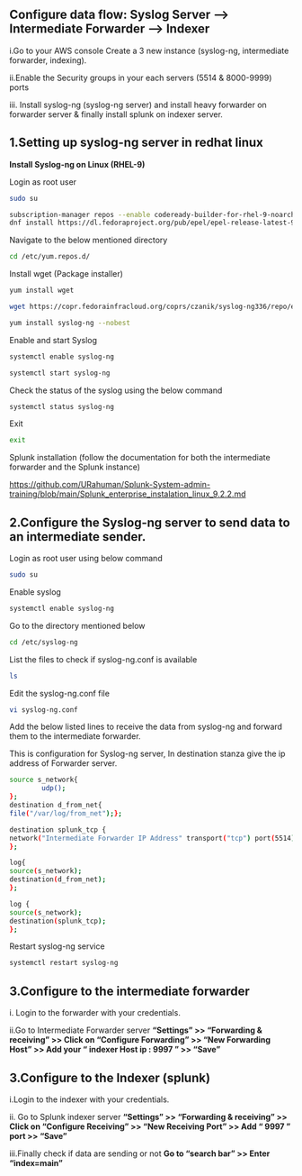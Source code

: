 ## Configure data flow: Syslog Server --> Intermediate Forwarder --> Indexer


i.Go to your AWS console Create a 3 new instance (syslog-ng, intermediate forwarder, indexing).

ii.Enable the Security groups in your each servers (5514 & 8000-9999) ports

iii. Install syslog-ng (syslog-ng server) and install heavy forwarder on forwarder server & finally install splunk on indexer server.

## 1.Setting up syslog-ng server in redhat linux

**Install Syslog-ng on Linux (RHEL-9)**

Login as root user
```bash
sudo su
```
```bash
subscription-manager repos --enable codeready-builder-for-rhel-9-noarch-rpms
dnf install https://dl.fedoraproject.org/pub/epel/epel-release-latest-9.noarch.rpm
```
Navigate to the below mentioned directory
```bash
cd /etc/yum.repos.d/
```
Install wget (Package installer)
```bash
yum install wget
```
```bash
wget https://copr.fedorainfracloud.org/coprs/czanik/syslog-ng336/repo/epel-8/czanik-syslog-ng41-epel-8.repo
```
```bash
yum install syslog-ng --nobest
```
Enable and start Syslog
```bash
systemctl enable syslog-ng
```
```bash
systemctl start syslog-ng
```
Check the status of the syslog using the below command
```bash
systemctl status syslog-ng
```
Exit
```bash
exit
```

Splunk installation (follow the documentation for both the intermediate forwarder and the Splunk instance)

https://github.com/URahuman/Splunk-System-admin-training/blob/main/Splunk_enterprise_instalation_linux_9.2.2.md

## 2.Configure the Syslog-ng server to send data to an intermediate sender.

Login as root user using below command
```bash
sudo su
```
Enable syslog
```bash
systemctl enable syslog-ng
```
Go to the directory mentioned below
```bash
cd /etc/syslog-ng
```
List the files to check if syslog-ng.conf is available
```bash
ls
```
Edit the syslog-ng.conf file
```bash
vi syslog-ng.conf
```
Add the below listed lines to receive the data from syslog-ng and forward them to the intermediate forwarder. 

This is configuration for Syslog-ng server, In destination stanza give the ip address of Forwarder server.
```bash
source s_network{
        udp();
};
destination d_from_net{
file("/var/log/from_net");};

destination splunk_tcp {
network("Intermediate Forwarder IP Address" transport("tcp") port(5514));
};

log{
source(s_network);
destination(d_from_net);
};

log {
source(s_network);
destination(splunk_tcp);
};
```
Restart syslog-ng service
```bash
systemctl restart syslog-ng
```
## 3.Configure to the intermediate forwarder

i. Login to the forwarder with your credentials.

ii.Go to Intermediate Forwarder server  **“Settings” >> “Forwarding & receiving” >> Click on “Configure Forwarding” >> “New Forwarding Host” >> Add your “ indexer Host  ip : 9997 ” >> “Save”**

## 3.Configure to the Indexer (splunk)

i.Login to the indexer with your credentials.

ii. Go to Splunk indexer server  **“Settings” >> “Forwarding & receiving” >> Click on “Configure Receiving” >> “New Receiving Port” >> Add “ 9997 ” port >> “Save”**

iii.Finally check if data are sending or not  **Go to “search bar” >> Enter “index=main”**
